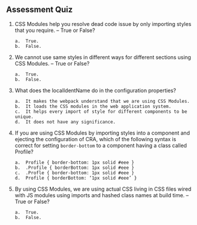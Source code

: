 ## Assessment Quiz

1.	CSS Modules help you resolve dead code issue by only importing styles that you require. – True or False?

        a.	True. 
        b.	False. 


2.	We cannot use same styles in different ways for different sections using CSS Modules. – True or False?

        a.	True.
        b.	False. 


3.	What does the localIdentName do in the configuration properties?

        a.	It makes the webpack understand that we are using CSS Modules.
        b.	It loads the CSS modules in the web application system.
        c.	It helps every import of style for different components to be unique. 
        d.	It does not have any significance. 


4.	If you are using CSS Modules by importing styles into a component and ejecting the configuration of CRA, which of the following syntax is correct for setting ```border-bottom``` to a component having a class called Profile?

        a.	Profile { border-bottom: 1px solid #eee }
        b.	.Profile { borderBottom: 1px solid #eee }
        c.	.Profle { border-bottom: 1px solid #eee } 
        d.	Profile { borderBottom: ‘1px solid #eee’ }


5.	By using CSS Modules, we are using actual CSS living in CSS files wired with JS modules using imports and hashed class names at build time. – True or False?

        a.	True. 
        b.	False.

